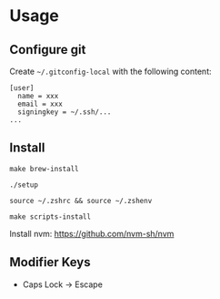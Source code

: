 # Usage

## Configure git

Create `~/.gitconfig-local` with the following content:

```
[user]
  name = xxx
  email = xxx
  signingkey = ~/.ssh/...
...
```

## Install

```
make brew-install 
```

```
./setup
```

```
source ~/.zshrc && source ~/.zshenv
```

```
make scripts-install 
```

Install nvm: https://github.com/nvm-sh/nvm

## Modifier Keys

- Caps Lock -> Escape
